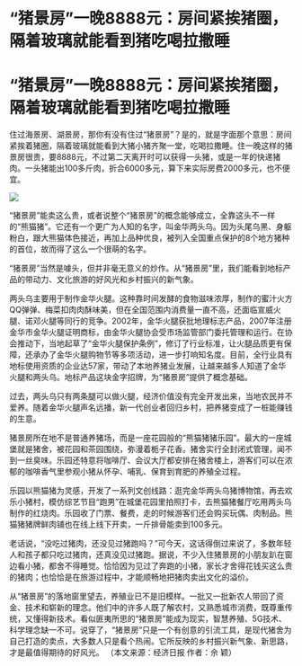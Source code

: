 # “猪景房”一晚8888元：房间紧挨猪圈，隔着玻璃就能看到猪吃喝拉撒睡

# “猪景房”一晚8888元：房间紧挨猪圈，隔着玻璃就能看到猪吃喝拉撒睡

住过海景房、湖景房，那你有没有住过“猪景房”？是的，就是字面那个意思：房间紧挨着猪圈，隔着玻璃就能看到大猪小猪齐聚一堂，吃喝拉撒睡。住一晚这样的猪景房很贵，要8888元，不过第二天离开时可以获得一头猪，或是一年的快递猪肉。一头猪能出100多斤肉，折合6000多元，算下来实际房费2000多元，也不便宜。

![](https://inews.gtimg.com/news_bt/OwshSyAoEdFBMnQ5fk952bO3TZmQfIvbmTwEAhFH9-WdcAA/1000)

“猪景房”能卖这么贵，或者说整个“猪景房”的概念能够成立，全靠这头不一样的“熊猫猪”。它还有一个更广为人知的名字，叫金华两头乌。因为头尾乌黑、身躯粉白，跟大熊猫体色接近，再加上品种优良，被列入全国重点保护的8个地方猪种的首位，故而得了这么一个很萌的名字。

“猪景房”当然是噱头，但并非毫无意义的炒作。从“猪景房”里，我们能看到地标产品的带动力、文化旅游的好风光和乡村振兴的新气象。

两头乌主要用于制作金华火腿。这种靠时间发酵的食物滋味浓厚，制作的蜜汁火方QQ弹弹、梅菜扣肉肉酥味美，但在全国范围内消费量一直不高，还面临宣威火腿、诺邓火腿等同行的竞争。2002年，金华火腿获批地理标志产品，2007年注册金华市金华火腿证明商标，由金华火腿协会受市场监管部门委托管理和运行。在协会推动下，当地起草了“金华火腿保护条例”，修订了行业标准，让火腿品质更有保障，还承办了金华火腿购物节等多项活动，进一步打响知名度。目前，全行业具有地标使用资质的企业达57家，带动了本地养猪业发展，让越来越多人知道了金华火腿和两头乌。地标产品这块金字招牌，为“猪景房”提供了概念基础。

过去，两头乌只有两条腿可以做火腿，经济价值没有完全开发出来，当地农民并不爱养。随着金华火腿声名远播，新一代创业者回归乡村，把养猪变成了一桩能赚钱的生意。

猪景房所在地不是普通养猪场，而是一座花园般的“熊猫猪猪乐园”。最大的一座城堡就是猪舍，被花园和茶园围绕，弥漫着栀子花香。猪舍实行全封闭式管理，闻不到一丝臭味。乐园还特意将咖啡厅、会议大厅都安排在猪舍楼上，游客们可以在浓郁的咖啡香气里参观小猪从怀孕、哺乳、保育到育肥的养殖全过程。

乐园以熊猫猪为灵感，开发了一系列文创线路：逛完金华两头乌猪博物馆，再去欢乐小猪村，模仿综艺节目“跑男”在城堡花园里拍照打卡，去熊猫猪餐厅吃用两头乌制作的红烧肉。乐园收了门票、餐费，走的时候游客们还会购买玩偶、肉制品。熊猫猪猪牌鲜肉铺也在线上线下开卖，一斤排骨能卖到100多元。

老话说，“没吃过猪肉，还没见过猪跑吗？”可今天，这话得倒过来说了，多数年轻人和孩子都只吃过猪肉，还真没见过猪跑。据说，不少入住猪景房的小朋友趴在窗边看小猪，都舍不得睡觉。恰恰因为见过了奔跑的小猪，家长才舍得花钱买这么贵的猪肉；也恰恰是在旅游过程中，才能顺畅地把猪肉卖出文化的溢价。

从“猪景房”的落地窗里望去，养殖业已不是旧模样。一批又一批新农人带回了资金、技术和崭新的理念。他们中的许多人既了解农村，又熟悉城市消费，既尊重传统，又懂得新技术。看似匪夷所思的“猪景房”能成为现实，智慧养殖、5G技术、科学理念缺一不可。说穿了，“猪景房”只是一个有创意的引流工具，是现代猪舍为自己打造的卖点，大多数人只是看个热闹。它所反映的乡村振兴新气象、新思路，才是最值得期待的好风光。
（本文来源：经济日报 作者：佘 颖）

